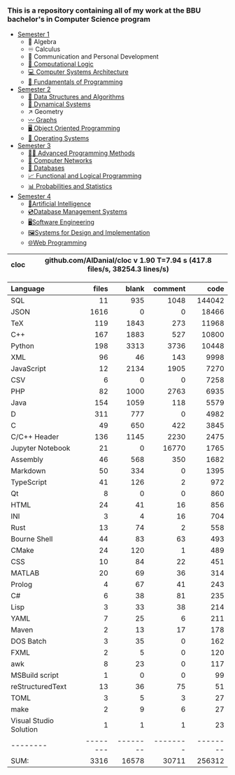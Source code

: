 ### This is a repository containing all of my work at the BBU bachelor's in Computer Science program

* [Semester 1](Semester1/)
    * 🔢 Algebra
    * ♾️ Calculus
    * 💬 Communication and Personal Development
    * [🔣 Computational Logic](Semester1/Computational%20Logic/)
    * [💻 Computer Systems Architecture](Semester1/Computer%20Systems%20Architecture/)
    * [🐍 Fundamentals of Programming](Semester1/Fundamentals%20of%20Programming/)
* [Semester 2](Semester2/)
    * [🌴 Data Structures and Algorithms](Semester2/Data%20Structures%20and%20Algorithms/)
    * [🔄 Dynamical Systems](Semester2/Dynamical%20Systems/)
    * ↗ Geometry
    * [〰️ Graphs](Semester2/Graphs/)
    * [🖥️ Object Oriented Programming](Semester2/Object%20Oriented%20Programming/)
    * [🐧 Operating Systems](Semester2/Operating%20Systems/)
* [Semester 3](Semester3/)
    * [👨‍💻️ Advanced Programming Methods](Semester3/Advanced%20Programming%20Methods/)
    * [📶 Computer Networks](Semester3/Computer%20Networks/)
    * [💾 Databases](Semester3/Databases/)
    * [📈 Functional and Logical Programming](Semester3/Functional%20and%20Logical%20Programming/)
    * [📊 Probabilities and Statistics](Semester3/Probabilities%20and%20Statistics/)
* [Semester 4](Semester4/)
    * [🤖Artificial Intelligence](Semester4/Artificial%20Intelligence/)
    * [💿Database Management Systems](Semester4/Database%20Management%20Systems/)
    * [🖥️Software Engineering](Semester4/Software%20Engineering/)
    * [🖼️Systems for Design and Implementation](Semester4/Systems%20for%20Design%20and%20Implementation/)
    * [🌐Web Programming](Semester4/Web%20Programming/)


cloc|github.com/AlDanial/cloc v 1.90  T=7.94 s (417.8 files/s, 38254.3 lines/s)
--- | ---

Language|files|blank|comment|code
:-------|-------:|-------:|-------:|-------:
SQL|11|935|1048|144042
JSON|1616|0|0|18466
TeX|119|1843|273|11968
C++|167|1883|527|10800
Python|198|3313|3736|10448
XML|96|46|143|9998
JavaScript|12|2134|1905|7270
CSV|6|0|0|7258
PHP|82|1000|2763|6935
Java|154|1059|118|5579
D|311|777|0|4982
C|49|650|422|3845
C/C++ Header|136|1145|2230|2475
Jupyter Notebook|21|0|16770|1765
Assembly|46|568|350|1682
Markdown|50|334|0|1395
TypeScript|41|126|2|972
Qt|8|0|0|860
HTML|24|41|16|856
INI|3|4|16|704
Rust|13|74|2|558
Bourne Shell|44|83|63|493
CMake|24|120|1|489
CSS|10|84|22|451
MATLAB|20|69|36|314
Prolog|4|67|41|243
C#|6|38|81|235
Lisp|3|33|38|214
YAML|7|25|6|211
Maven|2|13|17|178
DOS Batch|3|35|0|162
FXML|2|5|0|120
awk|8|23|0|117
MSBuild script|1|0|0|99
reStructuredText|13|36|75|51
TOML|3|5|3|27
make|2|9|6|27
Visual Studio Solution|1|1|1|23
--------|--------|--------|--------|--------
SUM:|3316|16578|30711|256312

